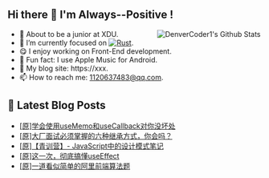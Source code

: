 ## Hi there 👋 I'm Always--Positive !
<img alt="DenverCoder1's Github Stats" src="https://denvercoder1-github-readme-stats.vercel.app/api?username=qq1120637483&show_icons=true&count_private=true&theme=react&hide_border=true&hide_title=true&bg_color=1F222E&title_color=F85D7F&icon_color=F8D866" align= "right" />

- 🎒 About to be a junior at XDU. 
- 🔬 I’m currently focused on [![Rust](https://img.shields.io/badge/Rust-000000?logo=rust)](https://). 
- 😋 I enjoy working on Front-End development.
- 🎵 Fun fact: I use Apple Music for Android.
- 📝 My blog site: https://xxx.
- 📫 How to reach me:  1120637483@qq.com.


## 📕 Latest Blog Posts

<!-- BLOG-POST-LIST:START -->
- [[原]学会使用useMemo和useCallback对你没坏处](https://blog.csdn.net/sinat_41696687/article/details/120010434)
- [[原]大厂面试必须掌握的六种继承方式，你会吗？](https://blog.csdn.net/sinat_41696687/article/details/119989812)
- [[原]【青训营】- JavaScript中的设计模式笔记](https://blog.csdn.net/sinat_41696687/article/details/119985281)
- [[原]这一次，彻底搞懂useEffect](https://blog.csdn.net/sinat_41696687/article/details/119976973)
- [[原]一道看似简单的阿里前端算法题](https://blog.csdn.net/sinat_41696687/article/details/119969944)
<!-- BLOG-POST-LIST:END -->









